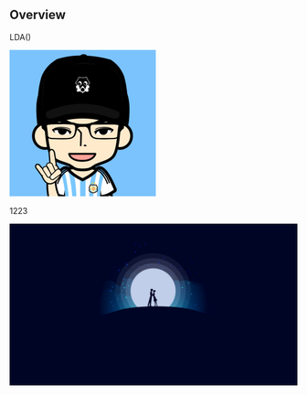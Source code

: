 ## Overview

LDA()

<img src="image/头像.jpg" alt="头像" style="zoom:25%;" />

1223

<img src="image/image1.jpg" alt="image1" style="zoom:80%;" />

